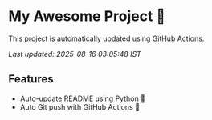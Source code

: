 # My Awesome Project 🚀

This project is automatically updated using GitHub Actions.

_Last updated: 2025-08-16 03:05:48 IST_

## Features
- Auto-update README using Python 🐍
- Auto Git push with GitHub Actions 🤖
